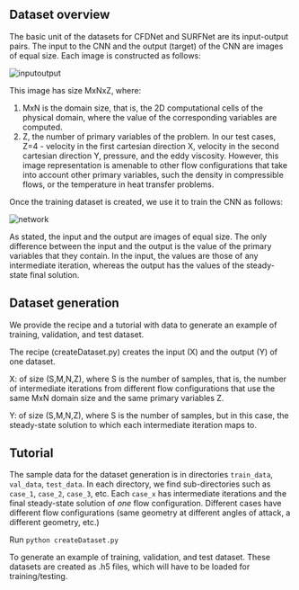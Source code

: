## Dataset overview

The basic unit of the datasets for CFDNet and SURFNet are its input-output pairs. The input to the CNN and the output (target) of the CNN are images of equal size. Each image is constructed as follows:

![inputoutput](https://user-images.githubusercontent.com/58092961/111132371-81f55800-8536-11eb-8c87-61402d8d8813.jpg)


This image has size MxNxZ, where:
1. MxN is the domain size, that is, the 2D computational cells of the physical domain, where the value of the corresponding variables are computed. 
2. Z, the number of primary variables of the problem. In our test cases, Z=4 - velocity in the first cartesian direction X, velocity in the second cartesian direction Y, pressure, and the eddy viscosity. However, this image representation is amenable to other flow configurations that take into account other primary variables, such the density in compressible flows, or the temperature in heat transfer problems. 

Once the training dataset is created, we use it to train the CNN as follows:

![network](https://user-images.githubusercontent.com/58092961/111132666-dc8eb400-8536-11eb-8b0f-be0c31e98bb7.jpg)

As stated, the input and the output are images of equal size. The only difference between the input and the output is the value of the primary variables that they contain. In the input, the values are those of any intermediate iteration, whereas the output has the values of the steady-state final solution. 

## Dataset generation

We provide the recipe and a tutorial with data to generate an example of training, validation, and test dataset.

The recipe (createDataset.py) creates the input (X) and the output (Y) of one dataset.

X: of size (S,M,N,Z), where S is the number of samples, that is, the number of intermediate iterations from different flow configurations that use the same MxN domain size and the same primary variables Z.

Y: of size (S,M,N,Z), where S is the number of samples, but in this case, the steady-state solution to which each intermediate iteration maps to.

## Tutorial

The sample data for the dataset generation is in directories `train_data`, `val_data`, `test_data`.
In each directory, we find sub-directories such as `case_1`, `case_2`, `case_3`, etc. Each `case_x` has intermediate iterations and the final steady-state solution of *one* flow configuration. Different cases have different flow configurations (same geometry at different angles of attack, a different geometry, etc.)

Run
`
python createDataset.py
`

To generate an example of training, validation, and test dataset. These datasets are created as .h5 files, which will have to be loaded for training/testing.
